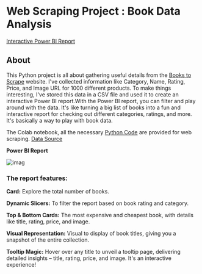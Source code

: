 # Web Scraping Project : Book Data Analysis 
 [Interactive Power BI Report](https://app.powerbi.com/links/-LFnpWfaLb?ctid=92db908c-acdb-4a08-b97a-fbb156264652&pbi_source=linkShare)


## About
This Python project is all about gathering useful details from the [Books to Scrape](http://books.toscrape.com/index.html) website. I've collected information like Category, Name, Rating, Price, and Image URL for 1000 different products. To make things interesting, I've stored this data in a CSV file and used it to create an interactive Power BI report.With the Power BI report, you can filter and play around with the data. It's like turning a big list of books into a fun and interactive report for checking out different categories, ratings, and more. It's basically a  way to play with book data.


The Colab notebook, all the necessary [Python Code](https://github.com/Zeba-Kauser/Python_Project/blob/main/final.ipynb) are provided for web scraping. [Data Source](https://github.com/Zeba-Kauser/Python_Project/commit/471b58b0a0cb598d6203b93b9cc7a9831c36c6a1)

**Power BI  Report**



  ![imag](https://github.com/Zeba-Kauser/Python_Project/blob/88527638bca117b8596af6fcca834e25a75cd7cb/Report_image.PNG?raw=true)

### The report features:

**Card:** Explore the total number of books.

**Dynamic Slicers:**  To filter the report based on book rating and category.

**Top & Bottom Cards:** The most expensive and cheapest book, with details like title, rating, price, and image.

**Visual Representation:** Visual to display of book titles, giving you a snapshot of the entire collection.

**Tooltip Magic:** Hover over any title to unveil a tooltip page, delivering detailed insights – title, rating, price, and image. It's an interactive experience!
